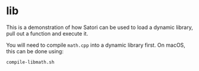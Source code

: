 # lib

This is a demonstration of how Satori can be used to load a dynamic library, pull out a function and execute it.

You will need to compile `math.cpp` into a dynamic library first. On macOS, this can be done using:

```bash=
compile-libmath.sh
```
